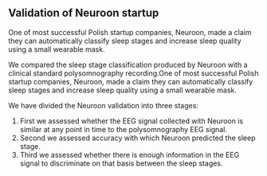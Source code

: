 Validation of Neuroon startup
-----------------------------
One of most successful Polish startup companies, Neuroon, made a claim they can automatically classify sleep stages and increase sleep quality using a small wearable mask.


We compared the sleep stage classification produced by Neuroon with a clinical standard polysomnography recording.One of most successful Polish startup companies, Neuroon, made a claim they can automatically classify sleep stages and increase sleep quality using a small wearable mask.

We have divided the Neuroon validation into three stages:

1. First we assessed whether the EEG signal collected with Neuroon is similar at any point in time to the polysomnography EEG signal. 
2. Second we assessed accuracy with which Neuroon predicted the sleep stage. 
3. Third we assessed whether there is enough information in the EEG signal to discriminate on that basis between the sleep stages.
